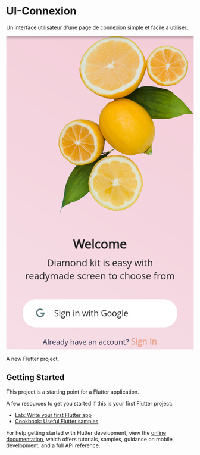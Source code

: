 # UI-Connexion
Un interface utilisateur d'une page de connexion simple et facile à utiliser.

![Captures D'écran](https://github.com/4n-d3er-git/UI-Connexion/blob/main/Screenshot_20231005-000218.png "Captures d'écran")

A new Flutter project.

## Getting Started

This project is a starting point for a Flutter application.

A few resources to get you started if this is your first Flutter project:

- [Lab: Write your first Flutter app](https://docs.flutter.dev/get-started/codelab)
- [Cookbook: Useful Flutter samples](https://docs.flutter.dev/cookbook)

For help getting started with Flutter development, view the
[online documentation](https://docs.flutter.dev/), which offers tutorials,
samples, guidance on mobile development, and a full API reference.
